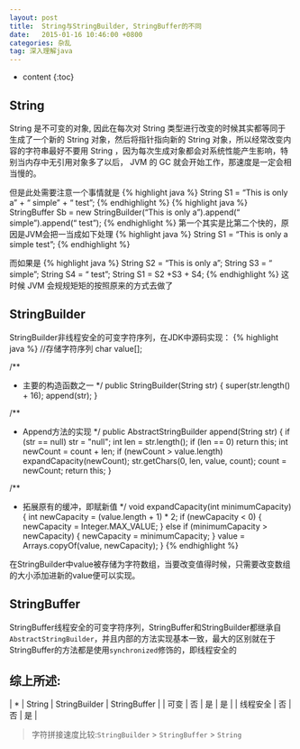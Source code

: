 ```yaml
---
layout: post
title:  String与StringBuilder, StringBuffer的不同
date:   2015-01-16 10:46:00 +0800
categories: 杂乱
tag: 深入理解java
---
```


* content
{:toc}


String 
-------------------------

String 是不可变的对象, 因此在每次对 String 类型进行改变的时候其实都等同于生成了一个新的 String 对象，然后将指针指向新的 String 对象，所以经常改变内容的字符串最好不要用 String ，因为每次生成对象都会对系统性能产生影响，特别当内存中无引用对象多了以后， JVM 的 GC 就会开始工作，那速度是一定会相当慢的。
 
但是此处需要注意一个事情就是
{% highlight java %}
String S1 = “This is only a” + “ simple” + “ test”;
{% endhighlight %}
{% highlight java %}
StringBuffer Sb = new StringBuilder(“This is only a”).append(“ simple”).append(“ test”);
{% endhighlight %}
第一个其实是比第二个快的，原因是JVM会把一当成如下处理
{% highlight java %}
String S1 = “This is only a simple test”; 
{% endhighlight %}
  
而如果是
{% highlight java %}
String S2 = “This is only a”;
String S3 = “ simple”;
String S4 = “ test”;
String S1 = S2 +S3 + S4;
{% endhighlight %}
这时候 JVM 会规规矩矩的按照原来的方式去做了

StringBuilder
-------------------------
StringBuilder非线程安全的可变字符序列，在JDK中源码实现：
{% highlight java %}
//存储字符序列
char value[];

/**
 * 主要的构造函数之一
 */
public StringBuilder(String str) {
	super(str.length() + 16);
	append(str);
}

/**
 * Append方法的实现
 */
public AbstractStringBuilder append(String str) {
	if (str == null) str = "null";
        int len = str.length();
	if (len == 0) return this;
	int newCount = count + len;
	if (newCount > value.length)
	    expandCapacity(newCount);
	str.getChars(0, len, value, count);
	count = newCount;
	return this;
}

/**
 * 拓展原有的缓冲，即赋新值
 */
void expandCapacity(int minimumCapacity) {
	int newCapacity = (value.length + 1) * 2;
	if (newCapacity < 0) {
		newCapacity = Integer.MAX_VALUE;
	} else if (minimumCapacity > newCapacity) {
		newCapacity = minimumCapacity;
	}
	value = Arrays.copyOf(value, newCapacity);
}
{% endhighlight %}

在StringBuilder中value被存储为字符数组，当要改变值得时候，只需要改变数组的大小添加进新的value便可以实现。

StringBuffer
-----------------------------
StringBuffer线程安全的可变字符序列，StringBuffer和StringBuilder都继承自`AbstractStringBuilder`，并且内部的方法实现基本一致，最大的区别就在于StringBuffer的方法都是使用`synchronized`修饰的，即线程安全的

综上所述:
-----------------------------
| * | String | StringBuilder | StringBuffer |
| 可变 | 否 | 是 | 是 |
| 线程安全 | 否 | 否 | 是 |

> 字符拼接速度比较:`StringBuilder` > `StringBuffer` > `String`
